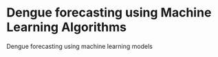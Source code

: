 # Dengue forecasting using Machine Learning Algorithms
Dengue forecasting using machine learning models
